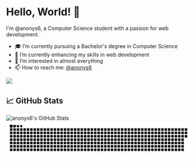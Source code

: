 # Hello, World! 👋

I'm @anonys6, a Computer Science student with a passion for web development.

- 🎓 I’m currently pursuing a Bachelor's degree in Computer Science
- 🌱 I’m currently enhancing my skills in web development
- 👀 I’m interested in almost everything
- 📫 How to reach me: [@anonys6](https://github.com/anonys6)

![](https://komarev.com/ghpvc/?username=anonys6&color=ff69b4)

## 📈 GitHub Stats

<img align="left" alt="anonys6's GitHub Stats" src="https://github-readme-stats.vercel.app/api?username=anonys6&show_icons=true&theme=transparent" />

<!-- Uncomment this section if you want to display your most used languages
## 🏆 Most Used Languages

<img align="right" alt="anonys6's GitHub Stats" src="https://github-readme-stats.vercel.app/api/top-langs/?username=anonys6" />
-->

<a href=#><img src="contributions.svg"></a>

<!--
anonys6/anonys6 is a ✨ special ✨ repository because its `README.md` (this file) appears on your GitHub profile.
You can click the Preview link to take a look at your changes.
--->
